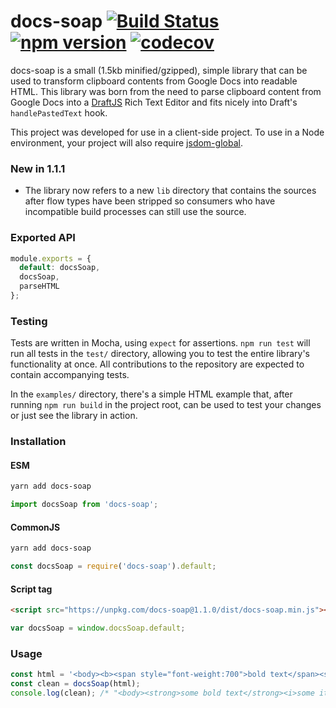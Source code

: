# docs-soap [![Build Status](https://travis-ci.org/aem/docs-soap.svg?branch=master)](https://travis-ci.org/aem/docs-soap) [![npm version](https://badge.fury.io/js/docs-soap.svg)](https://badge.fury.io/js/docs-soap) [![codecov](https://codecov.io/gh/aem/docs-soap/branch/master/graph/badge.svg)](https://codecov.io/gh/aem/docs-soap)

docs-soap is a small (1.5kb minified/gzipped), simple library that can be used to transform clipboard contents from Google Docs into readable HTML. This library was born from the need to parse clipboard content from Google Docs into a [DraftJS](https://www.github.com/facebook/draft-js) Rich Text Editor and fits nicely into Draft's `handlePastedText` hook.

This project was developed for use in a client-side project. To use in a Node environment, your project will also require [jsdom-global](https://www.npmjs.com/package/jsdom-global).

### New in 1.1.1

* The library now refers to a new `lib` directory that contains the sources after flow types have been stripped so consumers who have incompatible build processes can still use the source.

### Exported API
```js
module.exports = {
  default: docsSoap,
  docsSoap,
  parseHTML
};
```

### Testing
Tests are written in Mocha, using `expect` for assertions. `npm run test` will run all tests in the `test/` directory, allowing you to test the entire library's functionality at once. All contributions to the repository are expected to contain accompanying tests.

In the `examples/` directory, there's a simple HTML example that, after running `npm run build` in the project root, can be used to test your changes or just see the library in action.

### Installation
#### ESM
```bash
yarn add docs-soap
```
```js
import docsSoap from 'docs-soap';
```

#### CommonJS
```bash
yarn add docs-soap
```
```js
const docsSoap = require('docs-soap').default;
```

#### Script tag
```html
<script src="https://unpkg.com/docs-soap@1.1.0/dist/docs-soap.min.js"></script>
```
```js
var docsSoap = window.docsSoap.default;
```

### Usage
```js
const html = '<body><b><span style="font-weight:700">bold text</span><span style="font-style:italic">some italic text</span></b></body>';
const clean = docsSoap(html);
console.log(clean); /* "<body><strong>some bold text</strong><i>some italic text</i></body>" */
```
